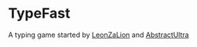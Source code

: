 # TypeFast
A typing game started by [LeonZaLion](leonzalion.com) and [AbstractUltra](excludedones.com)
